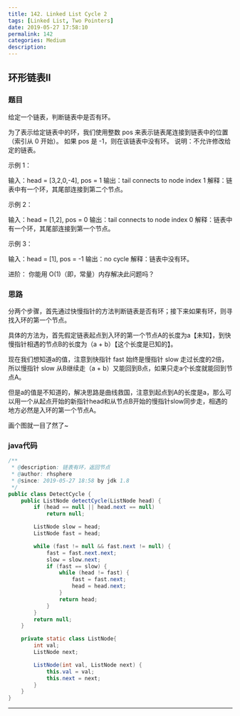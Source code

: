 ```yaml
---
title: 142. Linked List Cycle 2
tags: [Linked List, Two Pointers]
date: 2019-05-27 17:58:10
permalink: 142
categories: Medium
description:
---
```

<p class="description"></p>


<!-- more -->

## 环形链表Ⅱ

### 题目

给定一个链表，判断链表中是否有环。

为了表示给定链表中的环，我们使用整数 pos 来表示链表尾连接到链表中的位置（索引从 0 开始）。 如果 pos 是 -1，则在该链表中没有环。
说明：不允许修改给定的链表。


示例 1：

输入：head = [3,2,0,-4], pos = 1
输出：tail connects to node index 1
解释：链表中有一个环，其尾部连接到第二个节点。

示例 2：

输入：head = [1,2], pos = 0
输出：tail connects to node index 0
解释：链表中有一个环，其尾部连接到第一个节点。

示例 3：

输入：head = [1], pos = -1
输出：no cycle
解释：链表中没有环。

进阶：
你能用 O(1)（即，常量）内存解决此问题吗？

### 思路

分两个步骤，首先通过快慢指针的方法判断链表是否有环；接下来如果有环，则寻找入环的第一个节点。

具体的方法为，首先假定链表起点到入环的第一个节点A的长度为a【未知】，到快慢指针相遇的节点B的长度为（a + b）【这个长度是已知的】。

现在我们想知道a的值，注意到快指针 fast 始终是慢指针 slow 走过长度的2倍，所以慢指针 slow 从B继续走（a + b）又能回到B点，如果只走a个长度就能回到节点A。

但是a的值是不知道的，解决思路是曲线救国，注意到起点到A的长度是a，那么可以用一个从起点开始的新指针head和从节点B开始的慢指针slow同步走，相遇的地方必然是入环的第一个节点A。

画个图就一目了然了~

### java代码

```java
/**
 * @description: 链表有环，返回节点
 * @author: rhsphere
 * @since: 2019-05-27 18:58 by jdk 1.8
 */
public class DetectCycle {
    public ListNode detectCycle(ListNode head) {
        if (head == null || head.next == null)
            return null;

        ListNode slow = head;
        ListNode fast = head;

        while (fast != null && fast.next != null) {
            fast = fast.next.next;
            slow = slow.next;
            if (fast == slow) {
                while (head != fast) {
                    fast = fast.next;
                    head = head.next;
                }
                return head;
            }
        }
        return null;
    }

    private static class ListNode{
        int val;
        ListNode next;

        ListNode(int val, ListNode next) {
            this.val = val;
            this.next = next;
        }
    }
}
```


<hr />
